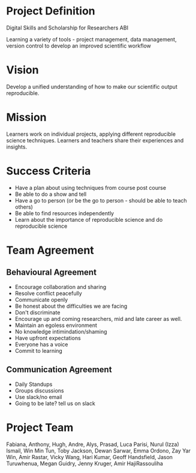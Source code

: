 # Project Definition
Digital Skills and Scholarship for Researchers ABI

Learning a variety of tools - project management, data management, version control to develop an improved scientific workflow

# Vision

Develop a unified understanding of how to make our scientific output reproducible.

# Mission

Learners work on individual projects, applying different reproducible science techniques. Learners and teachers
share their experiences and insights.

# Success Criteria
- Have a plan about using techniques from course post course
- Be able to do a show and tell
- Have a go to person (or be the go to person - should be able to teach others)
- Be able to find resources independently 
- Learn about the importance of reproducible science and do reproducible science



# Team Agreement
## Behavioural Agreement
* Encourage collaboration and sharing
* Resolve conflict peacefully
* Communicate openly
* Be honest about the difficulties we are facing
* Don't discriminate
* Encourage up and coming researchers, mid and late career as well.
* Maintain an egoless environment
* No knowledge intimindation/shaming
* Have upfront expectations
* Everyone has a voice
* Commit to learning
## Communication Agreement
* Daily Standups
* Groups discussions
* Use slack/no email
* Going to be late? tell us on slack

# Project Team
Fabiana, 
Anthony, 
Hugh,
Andre,
Alys,
Prasad,
Luca Parisi, 
Nurul (Izza) Ismail, 
Win Min Tun, 
Toby Jackson, 
Dewan Sarwar, 
Emma Ordono, 
Zay Yar Win, 
Amir Rastar, 
Vicky Wang, 
Hari Kumar, 
Geoff Handsfield, 
Jason Turuwhenua, 
Megan Guidry, 
Jenny Kruger, 
Amir HajiRassouliha

